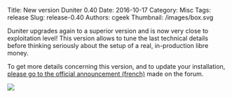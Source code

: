 Title: New version Duniter 0.40
Date: 2016-10-17
Category: Misc
Tags: release
Slug: release-0.40
Authors: cgeek
Thumbnail: /images/box.svg

Duniter upgrades again to a superior version and is now very close to exploitation level! This version allows to tune the last technical details before thinking seriously about the setup of a real, in-production libre money.

To get more details concerning this version, and to update your installation, [please go to the official announcement (french)](https://forum.duniter.org/t/nouvelle-version-0-40-vers-un-protocole-dexploitation/1334) made on the forum.

![](https://forum.duniter.org/uploads/default/optimized/2X/e/e77c36e74254de2b20365284782b956eef96a496_1_690x417.png)
